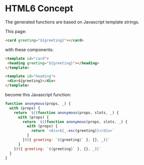 # HTML6 Concept

The generated functions are based on Javascript template strings.

This page:
```html
<card greeting="${greeting}"></card>
 ```

 with these components:
 ```html
<template id="card">
  <heading greeting="${greeting}"></heading>
</template>

<template id="heading">
  <div>${greeting}</div>
</template>
```

become this Javascript function:

```js
function anonymous(props, _) {
  with (props) {
    return `${(function anonymous(props, slots, _) {
      with (props) {
        return `${(function anonymous(props, slots, _) {
          with (props) {
            return `<div>${_.esc(greeting)}</div>`
          }
        })({ greeting: `${greeting}` }, {}, _)}`
      }
    })({ greeting: `${greeting}` }, {}, _)}`
  }
}
```
